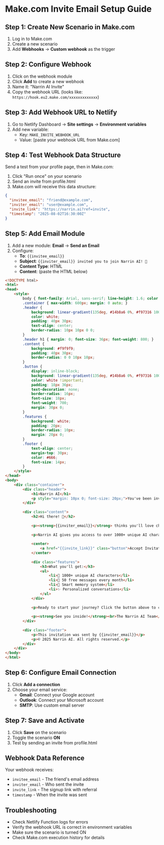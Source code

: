 # Make.com Invite Email Setup Guide

## Step 1: Create New Scenario in Make.com

1. Log in to Make.com
2. Create a new scenario
3. Add **Webhooks** → **Custom webhook** as the trigger

## Step 2: Configure Webhook

1. Click on the webhook module
2. Click **Add** to create a new webhook
3. Name it: "Narrin AI Invite"
4. Copy the webhook URL (looks like: `https://hook.eu2.make.com/xxxxxxxxxxxxx`)

## Step 3: Add Webhook URL to Netlify

1. Go to Netlify Dashboard → **Site settings** → **Environment variables**
2. Add new variable:
   - Key: `MAKE_INVITE_WEBHOOK_URL`
   - Value: [paste your webhook URL from Make.com]

## Step 4: Test Webhook Data Structure

Send a test from your profile page, then in Make.com:
1. Click "Run once" on your scenario
2. Send an invite from profile.html
3. Make.com will receive this data structure:

```json
{
  "invitee_email": "friend@example.com",
  "inviter_email": "user@example.com",
  "invite_link": "https://narrin.ai?ref=invite",
  "timestamp": "2025-08-02T16:30:00Z"
}
```

## Step 5: Add Email Module

1. Add a new module: **Email** → **Send an Email**
2. Configure:
   - **To**: `{{invitee_email}}`
   - **Subject**: `{{inviter_email}} invited you to join Narrin AI! 🎉`
   - **Content Type**: HTML
   - **Content**: (paste the HTML below)

```html
<!DOCTYPE html>
<html>
<head>
    <style>
        body { font-family: Arial, sans-serif; line-height: 1.6; color: #333; margin: 0; padding: 0; }
        .container { max-width: 600px; margin: 0 auto; }
        .header { 
            background: linear-gradient(135deg, #14b8a6 0%, #f97316 100%); 
            color: white; 
            padding: 40px 30px; 
            text-align: center; 
            border-radius: 10px 10px 0 0;
        }
        .header h1 { margin: 0; font-size: 36px; font-weight: 800; }
        .content { 
            background: #f9f9f9; 
            padding: 40px 30px; 
            border-radius: 0 0 10px 10px;
        }
        .button { 
            display: inline-block; 
            background: linear-gradient(135deg, #14b8a6 0%, #f97316 100%); 
            color: white !important; 
            padding: 18px 36px; 
            text-decoration: none; 
            border-radius: 16px; 
            font-size: 18px;
            font-weight: 700;
            margin: 30px 0;
        }
        .features {
            background: white;
            padding: 20px;
            border-radius: 10px;
            margin: 20px 0;
        }
        .footer { 
            text-align: center; 
            margin-top: 30px; 
            color: #666; 
            font-size: 14px; 
        }
    </style>
</head>
<body>
    <div class="container">
        <div class="header">
            <h1>Narrin AI</h1>
            <p style="margin: 10px 0; font-size: 20px;">You've been invited!</p>
        </div>
        
        <div class="content">
            <h2>Hi there! 👋</h2>
            
            <p><strong>{{inviter_email}}</strong> thinks you'll love chatting with our AI characters.</p>
            
            <p>Narrin AI gives you access to over 1000+ unique AI characters, each with their own personality and expertise. From creative companions to expert advisors, there's always someone interesting to talk to!</p>
            
            <center>
                <a href="{{invite_link}}" class="button">Accept Invitation & Join</a>
            </center>
            
            <div class="features">
                <h3>What you'll get:</h3>
                <ul>
                    <li>🤖 1000+ unique AI characters</li>
                    <li>💬 50 free messages every month</li>
                    <li>🧠 Smart memory system</li>
                    <li>✨ Personalized conversations</li>
                </ul>
            </div>
            
            <p>Ready to start your journey? Click the button above to create your free account!</p>
            
            <p><strong>See you inside!</strong><br>The Narrin AI Team</p>
        </div>
        
        <div class="footer">
            <p>This invitation was sent by {{inviter_email}}</p>
            <p>© 2025 Narrin AI. All rights reserved.</p>
        </div>
    </div>
</body>
</html>
```

## Step 6: Configure Email Connection

1. Click **Add a connection**
2. Choose your email service:
   - **Gmail**: Connect your Google account
   - **Outlook**: Connect your Microsoft account
   - **SMTP**: Use custom email server

## Step 7: Save and Activate

1. Click **Save** on the scenario
2. Toggle the scenario **ON**
3. Test by sending an invite from profile.html

## Webhook Data Reference

Your webhook receives:
- `invitee_email` - The friend's email address
- `inviter_email` - Who sent the invite
- `invite_link` - The signup link with referral
- `timestamp` - When the invite was sent

## Troubleshooting

- Check Netlify Function logs for errors
- Verify the webhook URL is correct in environment variables
- Make sure the scenario is turned ON
- Check Make.com execution history for details